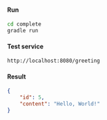 #### Run

``` cmd
cd complete
gradle run
```

#### Test service

``` cmd
http://localhost:8080/greeting
```

#### Result

```json
{
    "id": 5,
    "content": "Hello, World!"
}
```